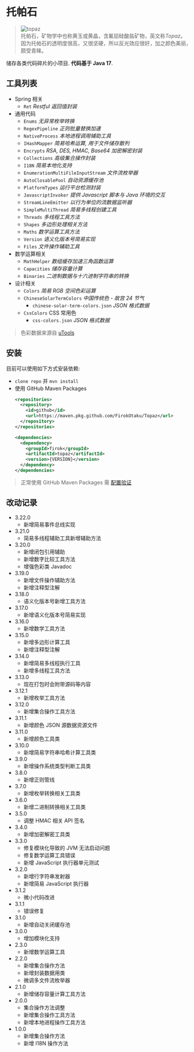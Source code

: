 # 托帕石

> ![topaz](topaz.jpg)  
> 托帕石，矿物学中也称黄玉或黄晶，含氟铝硅酸盐矿物，英文称*Topaz*。  
> 因为托帕石的透明度很高，又很坚硬，所以反光效应很好，加之颜色美丽，颇受青睐。

储存各类代码碎片的小项目. **代码基于 Java 17**.

## 工具列表

* Spring 相关
  * `Ret` _Restful 返回值封装_
* 通用代码
  * `Enums` _无异常枚举转换_
  * `RegexPipeline` _正则批量替换加速_
  * `NativeProcess` _本地进程调用辅助工具_
  * `IHashMapper` _简易哈希运算, 用于文件储存散列_
  * `Encrypts` _RSA, DES, HMAC, Base64 加密解密封装_
  * `Collections` _高级集合操作封装_
  * `I18N` _简易本地化支持_
  * `EnumerationMultiFileInputStream` _文件流枚举器_
  * `AutoClosablePool` _自动资源缓存池_
  * `PlatformTypes` _运行平台检测封装_
  * `JavascriptInvoker` _提供 Javascript 脚本与 Java 环境的交互_
  * `StreamLineEmitter` _以行为单位的流数据监听器_
  * `SimpleMultiThread` _简易多线程创建工具_
  * `Threads` _多线程工具方法_
  * `Shapes` _多边形处理相关方法_
  * `Maths` _数学运算工具方法_
  * `Version` _语义化版本号简易实现_
  * `Files` _文件操作辅助工具_
* 数学运算相关
  * `MathHelper` _数组缓存加速三角函数运算_
  * `Capacities` _储存容量计算_
  * `Binaries` _二进制数据与十六进制字符串的转换_
* 设计相关
  * `Colors` _简易 RGB 空间色彩运算_
  * `ChineseSolarTermColors` _中国传统色 - 故宫 24 节气_
    * `chinese-solar-term-colors.json` _JSON 格式数据_
  * `CssColors` CSS 常用色
    * `css-colors.json` _JSON 格式数据_

> 色彩数据来源自 [uTools](https://www.u.tools/)

## 安装

目前可以使用如下方式安装依赖:

* `clone repo` 并 `mvn install`
* 使用 GitHub Maven Packages
  ```xml
  <repositories>
    <repository>
      <id>github</id>
      <url>https://maven.pkg.github.com/FirokOtaku/Topaz</url>
    </repository>
  </repositories>
  
  <dependencies>
    <dependency>
      <groupId>firok</groupId>
      <artifactId>topaz</artifactId>
      <version>{VERSION}</version>
    </dependency>
  </dependencies>
  ```
  
> 正常使用 GitHub Maven Packages 需 [配置验证](https://docs.github.com/cn/packages/working-with-a-github-packages-registry/working-with-the-apache-maven-registry)

## 改动记录

* 3.22.0
  * 新增简易事件总线实现
* 3.21.0
  * 简易多线程辅助工具新增辅助方法
* 3.20.0
  * 新增闭包引用辅助
  * 新增数字比较工具方法
  * 增强色彩类 Javadoc
* 3.19.0
  * 新增文件操作辅助方法
  * 新增注释型注解
* 3.18.0
  * 语义化版本号新增工具方法
* 3.17.0
  * 新增语义化版本号简易实现
* 3.16.0
  * 新增数学工具方法
* 3.15.0
  * 新增多边形计算工具
  * 新增注释型注解
* 3.14.0
  * 新增简易多线程执行工具
  * 新增多线程工具方法
* 3.13.0
  * 现在打包时会附带源码等内容
* 3.12.1
  * 新增枚举工具方法
* 3.12.0
  * 新增集合操作工具方法
* 3.11.1
  * 新增颜色 JSON 源数据资源文件
* 3.11.0
  * 新增颜色工具类
* 3.10.0
  * 新增简易字符串哈希计算工具类
* 3.9.0
  * 新增操作系统类型判断工具类
* 3.8.0
  * 新增正则管线
* 3.7.0
  * 新增枚举转换相关工具类
* 3.6.0
  * 新增二进制转换相关工具类
* 3.5.0
  * 调整 HMAC 相关 API 签名
* 3.4.0
  * 新增加密解密工具类
* 3.3.0
  * 修复模块化导致的 JVM 无法启动问题
  * 修复数学运算工具错误
  * 新增 JavaScript 执行器单元测试
* 3.2.0
  * 新增行字符串发射器
  * 新增简易 JavaScript 执行器
* 3.1.2
  * 微小代码改进
* 3.1.1
  * 错误修复
* 3.1.0
  * 新增自动关闭缓存池
* 3.0.0
  * 增加模块化支持
* 2.3.0
  * 新增数学运算工具
* 2.2.0
  * 新增集合操作方法
  * 新增封装数据用类
  * 微调多文件流枚举器
* 2.1.0
  * 新增储存容量计算工具方法
* 2.0.0
  * 集合操作方法调整
  * 新增集合操作工具方法
  * 新增本地进程操作工具方法
* 1.0.0
  * 新增集合操作方法
  * 新增 I18N 操作方法
